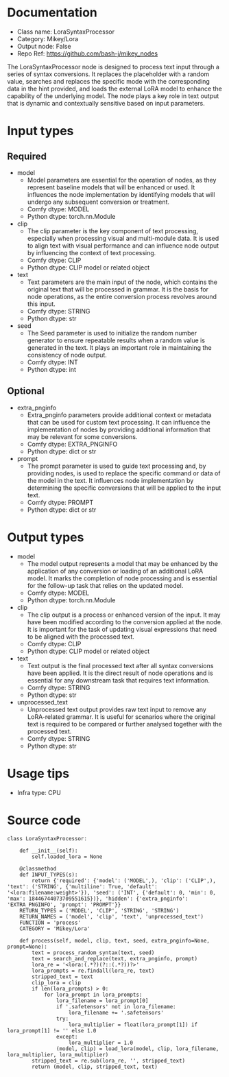 # Documentation
- Class name: LoraSyntaxProcessor
- Category: Mikey/Lora
- Output node: False
- Repo Ref: https://github.com/bash-j/mikey_nodes

The LoraSyntaxProcessor node is designed to process text input through a series of syntax conversions. It replaces the placeholder with a random value, searches and replaces the specific mode with the corresponding data in the hint provided, and loads the external LoRA model to enhance the capability of the underlying model. The node plays a key role in text output that is dynamic and contextually sensitive based on input parameters.

# Input types
## Required
- model
    - Model parameters are essential for the operation of nodes, as they represent baseline models that will be enhanced or used. It influences the node implementation by identifying models that will undergo any subsequent conversion or treatment.
    - Comfy dtype: MODEL
    - Python dtype: torch.nn.Module
- clip
    - The clip parameter is the key component of text processing, especially when processing visual and multi-module data. It is used to align text with visual performance and can influence node output by influencing the context of text processing.
    - Comfy dtype: CLIP
    - Python dtype: CLIP model or related object
- text
    - Text parameters are the main input of the node, which contains the original text that will be processed in grammar. It is the basis for node operations, as the entire conversion process revolves around this input.
    - Comfy dtype: STRING
    - Python dtype: str
- seed
    - The Seed parameter is used to initialize the random number generator to ensure repeatable results when a random value is generated in the text. It plays an important role in maintaining the consistency of node output.
    - Comfy dtype: INT
    - Python dtype: int
## Optional
- extra_pnginfo
    - Extra_pnginfo parameters provide additional context or metadata that can be used for custom text processing. It can influence the implementation of nodes by providing additional information that may be relevant for some conversions.
    - Comfy dtype: EXTRA_PNGINFO
    - Python dtype: dict or str
- prompt
    - The prompt parameter is used to guide text processing and, by providing nodes, is used to replace the specific command or data of the model in the text. It influences node implementation by determining the specific conversions that will be applied to the input text.
    - Comfy dtype: PROMPT
    - Python dtype: dict or str

# Output types
- model
    - The model output represents a model that may be enhanced by the application of any conversion or loading of an additional LoRA model. It marks the completion of node processing and is essential for the follow-up task that relies on the updated model.
    - Comfy dtype: MODEL
    - Python dtype: torch.nn.Module
- clip
    - The clip output is a process or enhanced version of the input. It may have been modified according to the conversion applied at the node. It is important for the task of updating visual expressions that need to be aligned with the processed text.
    - Comfy dtype: CLIP
    - Python dtype: CLIP model or related object
- text
    - Text output is the final processed text after all syntax conversions have been applied. It is the direct result of node operations and is essential for any downstream task that requires text information.
    - Comfy dtype: STRING
    - Python dtype: str
- unprocessed_text
    - Unprocessed text output provides raw text input to remove any LoRA-related grammar. It is useful for scenarios where the original text is required to be compared or further analysed together with the processed text.
    - Comfy dtype: STRING
    - Python dtype: str

# Usage tips
- Infra type: CPU

# Source code
```
class LoraSyntaxProcessor:

    def __init__(self):
        self.loaded_lora = None

    @classmethod
    def INPUT_TYPES(s):
        return {'required': {'model': ('MODEL',), 'clip': ('CLIP',), 'text': ('STRING', {'multiline': True, 'default': '<lora:filename:weight>'}), 'seed': ('INT', {'default': 0, 'min': 0, 'max': 18446744073709551615})}, 'hidden': {'extra_pnginfo': 'EXTRA_PNGINFO', 'prompt': 'PROMPT'}}
    RETURN_TYPES = ('MODEL', 'CLIP', 'STRING', 'STRING')
    RETURN_NAMES = ('model', 'clip', 'text', 'unprocessed_text')
    FUNCTION = 'process'
    CATEGORY = 'Mikey/Lora'

    def process(self, model, clip, text, seed, extra_pnginfo=None, prompt=None):
        text = process_random_syntax(text, seed)
        text = search_and_replace(text, extra_pnginfo, prompt)
        lora_re = '<lora:(.*?)(?::(.*?))?>'
        lora_prompts = re.findall(lora_re, text)
        stripped_text = text
        clip_lora = clip
        if len(lora_prompts) > 0:
            for lora_prompt in lora_prompts:
                lora_filename = lora_prompt[0]
                if '.safetensors' not in lora_filename:
                    lora_filename += '.safetensors'
                try:
                    lora_multiplier = float(lora_prompt[1]) if lora_prompt[1] != '' else 1.0
                except:
                    lora_multiplier = 1.0
                (model, clip) = load_lora(model, clip, lora_filename, lora_multiplier, lora_multiplier)
        stripped_text = re.sub(lora_re, '', stripped_text)
        return (model, clip, stripped_text, text)
```
